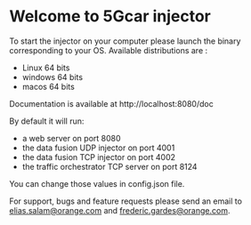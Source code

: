 # Welcome to 5Gcar injector

To start the injector on your computer please launch the binary corresponding to your OS. Available distributions are :
* Linux 64 bits
* windows 64 bits
* macos 64 bits

Documentation is available at http://localhost:8080/doc

By default it will run:
* a web server on port 8080
* the data fusion UDP injector on port 4001
* the data fusion TCP injector on port 4002
* the traffic orchestrator TCP server on port 8124

You can change those values in config.json file.

For support, bugs and feature requests please send an email to elias.salam@orange.com and frederic.gardes@orange.com.